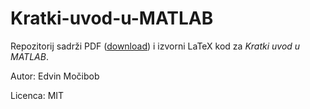 # Kratki-uvod-u-MATLAB

Repozitorij sadrži PDF ([download](https://github.com/emocibob/Kratki-uvod-u-MATLAB/raw/master/kratki_uvod_u_matlab.pdf)) i izvorni LaTeX kod za *Kratki uvod u MATLAB*.

Autor: Edvin Močibob

Licenca: MIT
